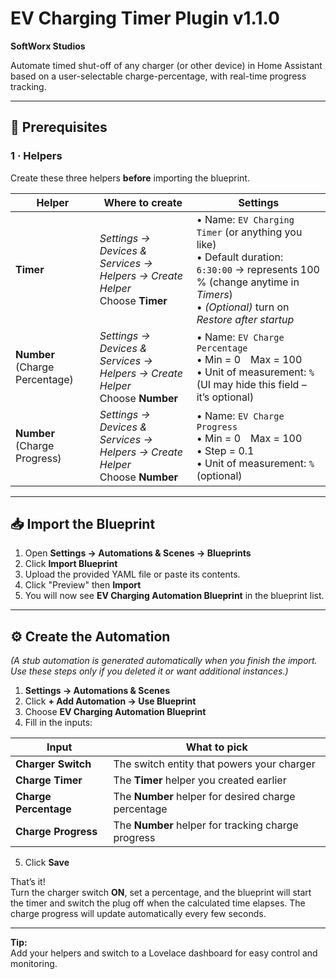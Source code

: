 # EV Charging Timer Plugin v1.1.0  
**SoftWorx Studios**

Automate timed shut-off of any charger (or other device) in Home Assistant based on a user-selectable charge-percentage, with real-time progress tracking.

---

## 📝 Prerequisites

### 1 · Helpers

Create these three helpers **before** importing the blueprint.

| Helper | Where to create | Settings |
| ------ | --------------- | -------- |
| **Timer** | *Settings → Devices & Services → Helpers → Create Helper*<br>Choose **Timer** | • Name: `EV Charging Timer` (or anything you like)<br>• Default duration: `6:30:00` → represents 100 % (change anytime in *Timers*)<br>• *(Optional)* turn on *Restore after startup* |
| **Number** (Charge Percentage) | *Settings → Devices & Services → Helpers → Create Helper*<br>Choose **Number** | • Name: `EV Charge Percentage`<br>• Min = 0 Max = 100<br>• Unit of measurement: `%` (UI may hide this field – it’s optional) |
| **Number** (Charge Progress) | *Settings → Devices & Services → Helpers → Create Helper*<br>Choose **Number** | • Name: `EV Charge Progress`<br>• Min = 0 Max = 100<br>• Step = 0.1<br>• Unit of measurement: `%` (optional) |

---

## 📥 Import the Blueprint

1. Open **Settings → Automations & Scenes → Blueprints**  
2. Click **Import Blueprint**  
3. Upload the provided YAML file or paste its contents.  
4. Click "Preview" then **Import**  
5. You will now see **EV Charging Automation Blueprint** in the blueprint list.

---

## ⚙️ Create the Automation

*(A stub automation is generated automatically when you finish the import.  
Use these steps only if you deleted it or want additional instances.)*

1. **Settings → Automations & Scenes**  
2. Click **+ Add Automation → Use Blueprint**  
3. Choose **EV Charging Automation Blueprint**  
4. Fill in the inputs:  

| Input | What to pick |
| ----- | ------------ |
| **Charger Switch** | The switch entity that powers your charger |
| **Charge Timer** | The **Timer** helper you created earlier |
| **Charge Percentage** | The **Number** helper for desired charge percentage |
| **Charge Progress** | The **Number** helper for tracking charge progress |

5. Click **Save**

That’s it!  
Turn the charger switch **ON**, set a percentage, and the blueprint will start the timer and switch the plug off when the calculated time elapses. The charge progress will update automatically every few seconds.

---

**Tip:**  
Add your helpers and switch to a Lovelace dashboard for easy control and monitoring.
